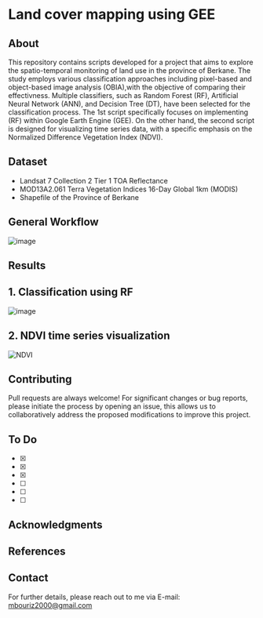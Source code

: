 # Land cover mapping using GEE

## About

This repository contains scripts developed for a project that aims to explore the spatio-temporal monitoring of land use in the province of Berkane.
The study employs various classification approaches including pixel-based and object-based image analysis (OBIA),with the objective of comparing their effectivness.
Multiple classifiers, such as Random Forest (RF), Artificial Neural Network (ANN), and Decision Tree (DT), have been selected for the classification process.
The 1st script specifically focuses on implementing (RF) within Google Earth Engine (GEE). On the other hand, the second script is designed for visualizing time series data, with a specific emphasis on the Normalized Difference Vegetation Index (NDVI).

## Dataset
- Landsat 7 Collection 2 Tier 1 TOA Reflectance
- MOD13A2.061 Terra Vegetation Indices 16-Day Global 1km (MODIS)
- Shapefile of the Province of Berkane 
## General Workflow

![image](https://github.com/MrBourriz/Land-Cover-mapping-using-GEE/assets/108701137/0f6b7227-f920-46af-8633-5fcbeca183af)


## Results

## 1. Classification using RF
![image](https://github.com/MrBourriz/Land-Cover-mapping-using-GEE/assets/108701137/3b52f975-e1e9-4468-8756-c314921771a2)

## 2. NDVI time series visualization
![NDVI](https://github.com/MrBourriz/Land-Cover-mapping-using-GEE/assets/108701137/3a95693d-d343-4ad9-a26a-eabc83294dd8)


## Contributing
Pull requests are always welcome!
For significant changes or bug reports, please initiate the process by opening an issue, this allows us to collaboratively address the proposed modifications to improve this project. 

## To Do
- [x] 
- [x] 
- [x]
- [ ] 
- [ ] 
- [ ]    

## Acknowledgments


## References



## Contact
For further details, please reach out to me via E-mail: mbouriz2000@gmail.com
